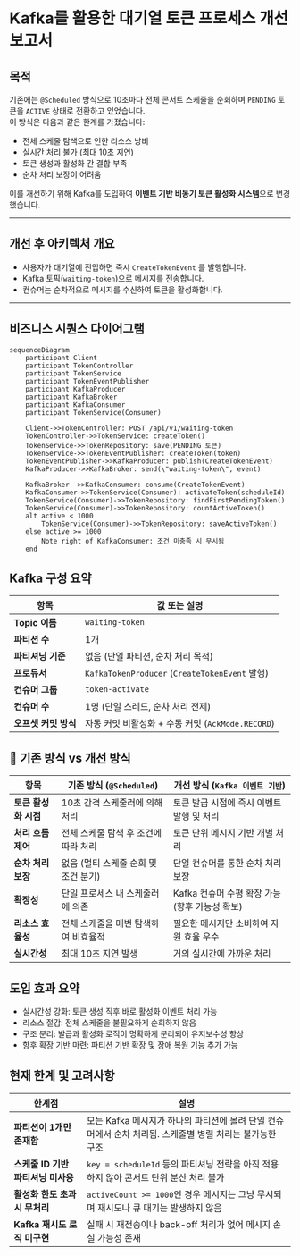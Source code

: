 # Kafka를 활용한 대기열 토큰 프로세스 개선 보고서

## 목적

기존에는 `@Scheduled` 방식으로 10초마다 전체 콘서트 스케줄을 순회하며 `PENDING` 토큰을 `ACTIVE` 상태로 전환하고 있었습니다.  
이 방식은 다음과 같은 한계를 가졌습니다:

- 전체 스케줄 탐색으로 인한 리소스 낭비
- 실시간 처리 불가 (최대 10초 지연)
- 토큰 생성과 활성화 간 결합 부족
- 순차 처리 보장이 어려움

이를 개선하기 위해 Kafka를 도입하여 **이벤트 기반 비동기 토큰 활성화 시스템**으로 변경했습니다.

---

## 개선 후 아키텍처 개요

- 사용자가 대기열에 진입하면 즉시 `CreateTokenEvent` 를 발행합니다.
- Kafka 토픽(`waiting-token`)으로 메시지를 전송합니다.
- 컨슈머는 순차적으로 메시지를 수신하여 토큰을 활성화합니다.

---

## 비즈니스 시퀀스 다이어그램

```mermaid
sequenceDiagram
    participant Client
    participant TokenController
    participant TokenService
    participant TokenEventPublisher
    participant KafkaProducer
    participant KafkaBroker
    participant KafkaConsumer
    participant TokenService(Consumer)

    Client->>TokenController: POST /api/v1/waiting-token
    TokenController->>TokenService: createToken()
    TokenService->>TokenRepository: save(PENDING 토큰)
    TokenService->>TokenEventPublisher: createToken(token)
    TokenEventPublisher->>KafkaProducer: publish(CreateTokenEvent)
    KafkaProducer->>KafkaBroker: send(\"waiting-token\", event)

    KafkaBroker-->>KafkaConsumer: consume(CreateTokenEvent)
    KafkaConsumer->>TokenService(Consumer): activateToken(scheduleId)
    TokenService(Consumer)->>TokenRepository: findFirstPendingToken()
    TokenService(Consumer)->>TokenRepository: countActiveToken()
    alt active < 1000
        TokenService(Consumer)->>TokenRepository: saveActiveToken()
    else active >= 1000
        Note right of KafkaConsumer: 조건 미충족 시 무시됨
    end
```

## Kafka 구성 요약

| 항목              | 값 또는 설명                                      |
|-------------------|----------------------------------------------|
| **Topic 이름**     | `waiting-token`                              |
| **파티션 수**      | 1개                                           |
| **파티셔닝 기준**  | 없음 (단일 파티션, 순차 처리 목적)                        |
| **프로듀서**       | `KafkaTokenProducer` (`CreateTokenEvent` 발행) |
| **컨슈머 그룹**    | `token-activate`                             |
| **컨슈머 수**      | 1명 (단일 스레드, 순차 처리 전제)                        |
| **오프셋 커밋 방식** | 자동 커밋 비활성화 + 수동 커밋 (`AckMode.RECORD`)        |

## 🔁 기존 방식 vs 개선 방식

| 항목                   | 기존 방식 (`@Scheduled`)                         | 개선 방식 (`Kafka 이벤트 기반`)                   |
|------------------------|--------------------------------------------------|--------------------------------------------------|
| **토큰 활성화 시점**      | 10초 간격 스케줄러에 의해 처리                      | 토큰 발급 시점에 즉시 이벤트 발행 및 처리         |
| **처리 흐름 제어**        | 전체 스케줄 탐색 후 조건에 따라 처리                | 토큰 단위 메시지 기반 개별 처리                   |
| **순차 처리 보장**        | 없음 (멀티 스케줄 순회 및 조건 분기)                 | 단일 컨슈머를 통한 순차 처리 보장                 |
| **확장성**              | 단일 프로세스 내 스케줄러에 의존                    | Kafka 컨슈머 수평 확장 가능 (향후 가능성 확보)     |
| **리소스 효율성**        | 전체 스케줄을 매번 탐색하여 비효율적                 | 필요한 메시지만 소비하여 자원 효율 우수            |
| **실시간성**            | 최대 10초 지연 발생                                | 거의 실시간에 가까운 처리                         |

## 도입 효과 요약
- 실시간성 강화: 토큰 생성 직후 바로 활성화 이벤트 처리 가능
- 리소스 절감: 전체 스케줄을 불필요하게 순회하지 않음
- 구조 분리: 발급과 활성화 로직이 명확하게 분리되어 유지보수성 향상
- 향후 확장 기반 마련: 파티션 기반 확장 및 장애 복원 기능 추가 가능

## 현재 한계 및 고려사항

| 한계점                           | 설명 |
|----------------------------------|------|
| **파티션이 1개만 존재함**            | 모든 Kafka 메시지가 하나의 파티션에 몰려 단일 컨슈머에서 순차 처리됨. 스케줄별 병렬 처리는 불가능한 구조 |
| **스케줄 ID 기반 파티셔닝 미사용**   | `key = scheduleId` 등의 파티셔닝 전략을 아직 적용하지 않아 콘서트 단위 분산 처리 불가 |
| **활성화 한도 초과 시 무처리**       | `activeCount >= 1000`인 경우 메시지는 그냥 무시되며 재시도나 큐 대기는 발생하지 않음 |
| **Kafka 재시도 로직 미구현**         | 실패 시 재전송이나 back-off 처리가 없어 메시지 손실 가능성 존재 |

